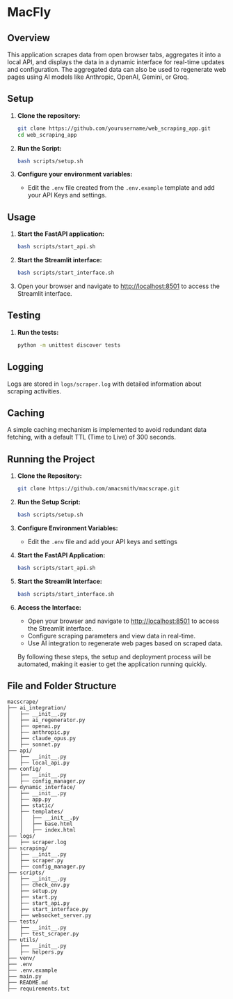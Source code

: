 # MacFly

## Overview

This application scrapes data from open browser tabs, aggregates it into a local API, and displays the data in a dynamic interface for real-time updates and configuration. The aggregated data can also be used to regenerate web pages using AI models like Anthropic, OpenAI, Gemini, or Groq.

## Setup

1. **Clone the repository:**

   ```sh
   git clone https://github.com/yourusername/web_scraping_app.git
   cd web_scraping_app
   ```

2. **Run the Script:**

   ```sh
   bash scripts/setup.sh
   ```

3. **Configure your environment variables:**

    - Edit the `.env` file created from the `.env.example` template and add your API Keys and settings.

## Usage

1. **Start the FastAPI application:**

   ```sh
   bash scripts/start_api.sh
   ```

2. **Start the Streamlit interface:**

   ```sh
   bash scripts/start_interface.sh
   ```

3. Open your browser and navigate to <http://localhost:8501> to access the Streamlit interface.

## Testing

1. **Run the tests:**

   ```sh
   python -m unittest discover tests
   ```

## Logging

Logs are stored in `logs/scraper.log` with detailed information about scraping activities.

## Caching

A simple caching mechanism is implemented to avoid redundant data fetching, with a default TTL (Time to Live) of 300 seconds.

## Running the Project

1. **Clone the Repository:**

   ```sh
   git clone https://github.com/amacsmith/macscrape.git
   ```

2. **Run the Setup Script:**

   ```sh
   bash scripts/setup.sh
   ```

3. **Configure Environment Variables:**

    - Edit the `.env` file and add your API keys and settings

4. **Start the FastAPI Application:**

   ```sh
   bash scripts/start_api.sh
   ```

5. **Start the Streamlit Interface:**

   ```sh
   bash scripts/start_interface.sh
   ```

6. **Access the Interface:**

    - Open your browser and navigate to <http://localhost:8501> to access the Streamlit interface.
    - Configure scraping parameters and view data in real-time.
    - Use AI integration to regenerate web pages based on scraped data.

    By following these steps, the setup and deployment process will be automated, making it easier to get the application running quickly.

## File and Folder Structure

```plaintext
macscrape/
├── ai_integration/
│   ├── __init__.py
│   ├── ai_regenerator.py
│   ├── openai.py
│   ├── anthropic.py
│   ├── claude_opus.py
│   ├── sonnet.py
├── api/
│   ├── __init__.py
│   ├── local_api.py
├── config/
│   ├── __init__.py
│   ├── config_manager.py
├── dynamic_interface/
│   ├── __init__.py
│   ├── app.py
│   ├── static/
│   ├── templates/
│   │   ├── __init__.py
│   │   ├── base.html
│   │   ├── index.html
├── logs/
│   ├── scraper.log
├── scraping/
│   ├── __init__.py
│   ├── scraper.py
│   ├── config_manager.py
├── scripts/
│   ├── __init__.py
│   ├── check_env.py
│   ├── setup.py
│   ├── start.py
│   ├── start_api.py
│   ├── start_interface.py
│   ├── websocket_server.py
├── tests/
│   ├── __init__.py
│   ├── test_scraper.py
├── utils/
│   ├── __init__.py
│   ├── helpers.py
├── venv/
├── .env
├── .env.example
├── main.py
├── README.md
├── requirements.txt
```
